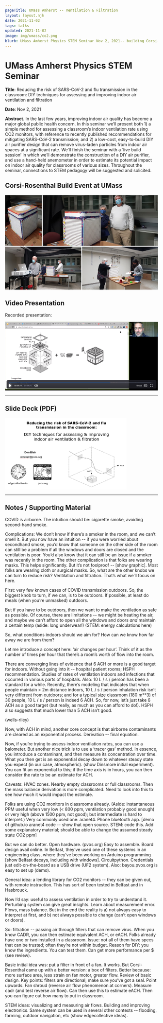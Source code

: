 ```yaml
---
pageTitle: UMass Amherst -- Ventilation & Filtration
layout: layout.njk
date: 2021-11-02
tags: talks 
updated: 2021-11-02
image: img/umass/co2.png
blurb: UMass Amherst Physics STEM Seminar Nov 2, 2021-- building Corsi-Rosenthal boxes and learning about DIY ventilation assessment and 
---
```


# UMass Amherst Physics STEM Seminar

**Title**: Reducing the risk of SARS-CoV-2 and flu transmission in the classroom: DIY techniques for assessing and improving indoor air ventilation and filtration

**Date**: Nov 2, 2021

**Abstract**.  In the last few years, improving indoor air quality has become a major global public health concern.  In this seminar we’ll present both 1) a simple method for assessing a classroom’s indoor ventilation rate using CO2 monitors, with reference to recently published recommendations for mitigating SARS-CoV-2 transmission; and 2) a low-cost, easy-to-build DIY air purifier design that can remove virus-laden particles from indoor air spaces at a significant rate.  We’ll finish the seminar with a ‘live build session’ in which we’ll demonstrate the construction of a DIY air purifier, and use a hand-held anemometer in order to estimate its potential impact on indoor air quality for classrooms of various sizes. Throughout the seminar, connections to STEM pedagogy will be suggested and solicited. 

## Corsi-Rosenthal Build Event at UMass

[![](/img/umass/build.png)](https://photos.app.goo.gl/4cduJ3nEEm5MQETn7)

## Video Presentation

Recorded presentation:

[![](/img/umass/video_present.png)](https://umass-amherst.zoom.us/rec/play/hfFMsi-lWHGqbeDtMEeEd5dSZKtj4MFNeMhKBToh2MGs2XdAtmAfZCfBwjwqrG3XDzDxc1i6hOj7tuFf.4RFHGoEoUL3275dp?startTime=1635882972000&_x_zm_rtaid=cbvl_rk0SK29sl8A_OK4-Q.1635953240619.eb30c8af46deb90815bbc3235ae12405&_x_zm_rhtaid=339)

---

## Slide Deck (PDF)

<!--
[![](/img/co2/umass_cover.png)](/img/co2/ec_co2_corsi_umass_physics_2021_11_02.pdf)
-->

<a href="/img/co2/ec_co2_corsi_umass_physics_2021_11_02.pdf"><img src="/img/co2/umass_cover.png" width=400></a>

---

## Notes / Supporting Material

COVID is airborne.
The intuition should be: cigarette smoke, avoiding second-hand smoke.

Complications: 
We don’t know if there’s a smoker in the room, and we can’t smell it. But you now have an intuition -- if you were worried about secondhand smoke, you’d know that someone on the other side of the room can still be a problem if all the windows and doors are closed and the ventilation is poor.  You’d also know that it can still be an issue if a smoker was recently in the room.
The other complication is that folks are wearing masks.  This helps significantly.  But it’s not foolproof -- [show graphic].  Most folks are wearing cloth or surgical masks.  So, what are the other knobs we can turn to reduce risk?  Ventilation and filtration. That’s what we’ll focus on here.

First: very few known cases of COVID transmission outdoors.  So, the biggest knob to turn, if we can, is to be outdoors.  If possible, at least do meals (when you’re unmasked) outdoors.  

But if you have to be outdoors, then we want to make the ventilation as safe as possible.  Of course, there are limitations -- we might be heating the air, and maybe we can’t afford to open all the windows and doors *and* maintain a certain temp (aside:  long underwear!)  (STEM: energy calculations here)

So, what conditions indoors should we aim for? How can we know how far away we are from them? 

Let me introduce a concept here:  ‘air changes per hour’.  Think of it as the number of times per hour that there’s a room’s worth of flow into the room.

There are converging lines of evidence that 6 ACH or more is a good target for indoors.  Without going into it -- hospital patient rooms; HSPH recommendation.  Studies of rates of ventilation indoors and infections that occurred in various parts of hospitals.  Also: 10 L / s / person has been a standard for a while.  Recently, there’s modeling that indicates that when people maintain > 2m distance indoors, 10 L / s / person inhalation risk isn’t very different from outdoors; and for a typical size classroom (180 m**3) of 30 people, 10 L / s / person is indeed 6 ACH.  So, for now, let’s just take 6 ACH as a good target (but really, as much as you can afford to do!).  HSPH also suggests that much lower than 5 ACH isn’t good.  

(wells-riley)

Now, with ACH in mind, another core concept is that airborne contaminants are cleared as an exponential process. Derivation -- final equation.  

Now, if you’re trying to assess indoor ventilation rates, you can use a balometer.  But another nice trick is to use a ‘tracer gas’ method.  In essence, you introduce a contaminant, and then measure its concentration over time.  What you then get is an exponential decay down to whatever steady state you expect (in our case, atmospheric).  (show Dinsmore initial experiment).  You can fit an exponential to this; if the time axis is in hours, you can then consider the rate to be an estimate for ACH.  

Caveats: HVAC zones.  Nearby empty classrooms or full classrooms. Then the mass balance derivation is more complicated.  Need to look into this to see how much it would impact the estimate. 

Folks are using CO2 monitors in classrooms already. (Aside: instantaneous PPM useful when very low (< 800 ppm, ventilation probably good enough) or very high (above 1500 ppm, not good); but intermediate is hard to interpret.)  Very commonly used one: aranet4. Phone bluetooth app.  [demo of github.io aranet4 code -- show that open source.  STEM:  code this.  Add some explanatory material; should be able to change the assumed steady state CO2 ppm]

But we can do better.  Open hardware. (pvos.org)   Easy to assemble. Board design avail online.  In Belfast, they’ve used one of these systems in an engineering class, where they’ve been working on Arduino programming  [show Belfast decays, including with windows].  Circuitpython. Credentials just edit-on-the-board as a USB drive (UF2 system).  Also: bayou.pvos.org is easy to set up (demo).

General idea: a lending library for CO2 monitors -- they can be given out, with remote instruction.  This has sort of been tested in Belfast and in Hasbrouck. 

Now I’d say: useful to assess ventilation in order to try to understand it. Perturbing system can give great insights. Learn about measurement error.  Flows, mass balance.  But in the end the reality is a) not always easy to interpret at first, and b) not always possible to change (can’t open windows or doors).  

So: filtration -- passing air through filters that can remove virus. When you know CADR, you can then estimate equivalent ACH, or eACH.  Folks already have one or two installed in a classroom.  Issue: not all of them have specs that can be trusted; often they’re not within budget.  Reason for DIY:  you know the ingredients. You can test them. Can get more performance per $ (see review).  

Basic initial idea was: put a filter in front of a fan. It works.  But Corsi-Rosenthal came up with a better version:  a box of filters.  Better because: more surface area, less strain on fan motor, greater flow.  Review of basic design. Key points:  filters are directional; make sure you’ve got a seal. Point upwards. Fan shroud (reverse air flow phenomenon at corners).  Measure cadr (and test reverse air flow).  Can then use this to estimate eACH.  Then you can figure out how many to put in classroom.  

STEM ideas:  visualizing and measuring air flows.  Building and improving electronics. Same system can be used in several other contexts -- flooding, farming, outdoor navigation, etc (show edgecollective ideas).  
